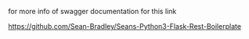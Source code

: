 for more info of swagger documentation for this link

https://github.com/Sean-Bradley/Seans-Python3-Flask-Rest-Boilerplate